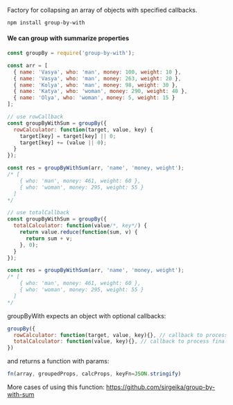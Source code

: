 Factory for collapsing an array of objects with specified callbacks.

```bash
npm install group-by-with
```

#### We can group with summarize properties
```js
const groupBy = require('group-by-with');

const arr = [
  { name: 'Vasya', who: 'man', money: 100, weight: 10 },
  { name: 'Vasya', who: 'man', money: 263, weight: 20 },
  { name: 'Kolya', who: 'man', money: 98, weight: 30 },
  { name: 'Katya', who: 'woman', money: 290, weight: 40 },
  { name: 'Olya', who: 'woman', money: 5, weight: 15 }
];

// use rowCallback
const groupByWithSum = groupBy({
  rowCalculator: function(target, value, key) {
    target[key] = target[key] || 0;
    target[key] += (value || 0);
  }
});

const res = groupByWithSum(arr, 'name', 'money, weight');
/* [
    { who: 'man', money: 461, weight: 60 },
    { who: 'woman', money: 295, weight: 55 }
  ]
*/

// use totalCallback
const groupByWithSum = groupBy({
  totalCalculator: function(value/*, key*/) {
    return value.reduce(function(sum, v) {
      return sum + v;
    }, 0);
  }
});

const res = groupByWithSum(arr, 'name', 'money, weight');
/* [
    { who: 'man', money: 461, weight: 60 },
    { who: 'woman', money: 295, weight: 55 }
  ]
*/
```

groupByWith expects an object with optional callbacks:
```js
groupBy({
  rowCalculator: function(target, value, key){}, // callback to process row
  totalCalculator: function(value, key){}, // callback to process final results
})
```
and returns a function with params:
```js
fn(array, groupedProps, calcProps, keyFn=JSON.stringify)
```
More cases of using this function:  https://github.com/sirgeika/group-by-with-sum 
